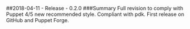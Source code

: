 ##2018-04-11 - Release - 0.2.0
###Summary
Full revision to comply with Puppet 4/5 new recommended style.
Compliant with pdk.
First release on GitHub and Puppet Forge.
